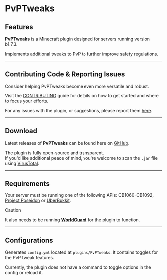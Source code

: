# PvPTweaks

## Features
**PvPTweaks** is a Minecraft plugin designed for servers running version b1.7.3.

Implements additional tweaks to PvP to further improve safety regulations.

---
## Contributing Code & Reporting Issues
Consider helping PvPTweaks become even more versatile and robust.

Visit the [CONTRIBUTING](https://github.com/AleksandarHaralanov/PvPTweaks/blob/master/.github/CONTRIBUTING.md) guide for details on how to get started and where to focus your efforts.

For any issues with the plugin, or suggestions, please report them [here](https://github.com/AleksandarHaralanov/PvPTweaks/issues).

---
## Download
Latest releases of **PvPTweaks** can be found here on [GitHub](https://github.com/AleksandarHaralanov/PvPTweaks/releases).<br/>

The plugin is fully open-source and transparent.<br/>
If you'd like additional peace of mind, you're welcome to scan the `.jar` file using [VirusTotal](https://www.virustotal.com/gui/home/upload).

---
## Requirements
Your server must be running one of the following APIs: CB1060-CB1092, [Project Poseidon](https://github.com/retromcorg/Project-Poseidon) or [UberBukkit](https://github.com/Moresteck/Project-Poseidon-Uberbukkit).
> [!CAUTION]
> It also needs to be running [**WorldGuard**](https://github.com/AleksandarHaralanov/PvPTweaks/raw/refs/heads/master/libs/WorldGuard.jar) for the plugin to function.

---
## Configurations
Generates `config.yml` located at `plugins/PvPTweaks`. It contains toggles for the PvP tweak features.

Currently, the plugin does not have a command to toggle options in the config or reload it.
